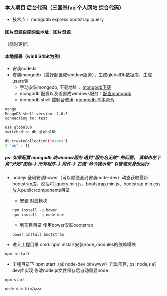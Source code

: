 
### 本人项目 后台代码（三国杀faq 个人网站 综合代码）
* 技术点： mongodb express bootstrap jquery

#### 图片资源百度网盘地址：[图片资源](http://pan.baidu.com/s/1i35oVFf) 

（随时更新）

#### 本地部署（win8 64bit为例）
* 安装nodeJs
* 安装mongodb（最好配置成window服务），生成globalDb数据库、生成users表
  * 手动安装mongodb, 下载地址： [mongodb下载](http://pan.baidu.com/s/1qWG5Lr2)
  * mongodb 配置以及设置成windows服务：[配置mongodb](http://blog.csdn.net/liusong0605/article/details/10574863)
  * mongodb shell 控制台使用: [mongodb 基本命令](http://www.cnblogs.com/xusir/archive/2012/12/24/2830957.html)
```Bash
mongo
MongoDB shell version: 2.6.5
connecting to: test

use globalDb
switched to db globalDb

db.createCollection("users")
{ "ok" : 1}

```
##### ps: 如果配置 mongodb 成window服务 遇到“服务名无效” 的问题， 请单击左下角"开始"图标-》所有程序-》附件-》右键“命令提示符” 以管理员身份运行

* nodejs 全局安装bower（可以顺便全局安装node-dev）动态获取最新bootstrap库，然后将 jquery.min.js、bootstrap.min.js、bootstrap.min.css放入public/components目录
  * 安装 对应模块
  ```Bash
  npm install -g bower 
  npm install -g node-dev
  ```
  * 到项目目录 使用bower安装bootstrap
  ```Bash
  bower install bootstrap
  ```

* 进入工程目录 cmd: npm install 安装node_modules的依赖模块
```Bash
npm install
```

* 工程目录下 npm start（或 node-dev bin/www）启动项目, ps: nodejs 的 dev库实现 修改node.js文件保存后自动重启node 
```Bash
npm start
```
```Bash
node-dev bin/www
```
